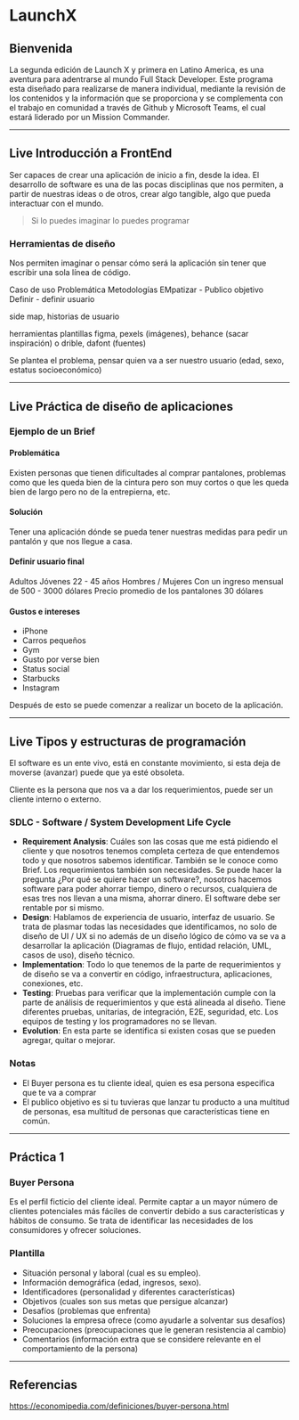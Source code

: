 # LaunchX

## Bienvenida

La segunda edición de Launch X y primera en Latino America, es una aventura para adentrarse al mundo Full Stack Developer. Este programa esta diseñado para realizarse de manera individual, mediante la revisión de los contenidos y la información que se proporciona y se complementa con el trabajo en comunidad a través de Github y Microsoft Teams, el cual estará liderado por un Mission Commander.

---

## Live Introducción a FrontEnd

Ser capaces de crear una aplicación de inicio a fin, desde la idea. El desarrollo de software es una de las pocas disciplinas que nos permiten, a partir de nuestras ideas o de otros, crear algo tangible, algo que pueda interactuar con el mundo.
> Si lo puedes imaginar lo puedes programar

### Herramientas de diseño

Nos permiten imaginar o pensar cómo será la aplicación sin tener que escribir una sola línea de código.

Caso de uso
Problemática
Metodologías
EMpatizar - Publico objetivo
Definir - definir usuario

side map, historias de usuario

herramientas
plantillas figma, pexels (imágenes), behance (sacar inspiración) o drible, dafont (fuentes)

Se plantea el problema, pensar quien va a ser nuestro usuario (edad, sexo, estatus socioeconómico)

---

## Live Práctica de diseño de aplicaciones

### Ejemplo de un Brief

#### Problemática

Existen personas que tienen dificultades al comprar pantalones, problemas como que les queda bien de la cintura pero son muy cortos o que les queda bien de largo pero no de la entrepierna, etc.

#### Solución

Tener una aplicación dónde se pueda tener nuestras medidas para pedir un pantalón y que nos llegue a casa.

#### Definir usuario final

Adultos Jóvenes 22 - 45 años
Hombres / Mujeres
Con un ingreso mensual de 500 - 3000 dólares
Precio promedio de los pantalones 30 dólares

#### **Gustos e intereses**

- iPhone
- Carros pequeños
- Gym
- Gusto por verse bien
- Status social
- Starbucks
- Instagram

Después de esto se puede comenzar a realizar un boceto de la aplicación.

---

## Live Tipos y estructuras de programación

El software es un ente vivo, está en constante movimiento, si esta deja de moverse (avanzar) puede que ya esté obsoleta.

Cliente es la persona que nos va a dar los requerimientos, puede ser un cliente interno o externo.

### SDLC - Software / System Development Life Cycle

- **Requirement Analysis**: Cuáles son las cosas que me está pidiendo el cliente y que nosotros tenemos completa certeza de que entendemos todo y que nosotros sabemos identificar. También se le conoce como Brief. Los requerimientos también son necesidades. Se puede hacer la pregunta ¿Por qué se quiere hacer un software?, nosotros hacemos software para poder ahorrar tiempo, dinero o recursos, cualquiera de esas tres nos llevan a una misma, ahorrar dinero. El software debe ser rentable por si mismo.
- **Design**: Hablamos de experiencia de usuario, interfaz de usuario. Se trata de plasmar todas las necesidades que identificamos, no solo de diseño de UI / UX si no además de un diseño lógico de cómo va se va a desarrollar la aplicación (Diagramas de flujo, entidad relación, UML, casos de uso), diseño técnico.
- **Implementation**: Todo lo que tenemos de la parte de requerimientos y de diseño se va a convertir en código, infraestructura, aplicaciones, conexiones, etc.
- **Testing**: Pruebas para verificar que la implementación cumple con la parte de análisis de requerimientos y que está alineada al diseño. Tiene diferentes pruebas, unitarias, de integración, E2E, seguridad, etc. Los equipos de testing y los programadores no se llevan.
- **Evolution**: En esta parte se identifica si existen cosas que se pueden agregar, quitar o mejorar.

### Notas

- El Buyer persona es tu cliente ideal, quien es esa persona especifica que te va a comprar
- El publico objetivo es si tu tuvieras que lanzar tu producto a una multitud de personas, esa multitud de personas que características tiene en común.

---

## Práctica 1

### Buyer Persona

Es el perfil ficticio del cliente ideal. Permite captar a un mayor número de clientes potenciales más fáciles de convertir debido a sus características y hábitos de consumo. Se trata de identificar las necesidades de los consumidores y ofrecer soluciones.

### Plantilla

- Situación personal y laboral (cual es su empleo).
- Información demográfica (edad, ingresos, sexo).
- Identificadores (personalidad y diferentes características)
- Objetivos (cuales son sus metas que persigue alcanzar)
- Desafíos (problemas que enfrenta)
- Soluciones la empresa ofrece (como ayudarle a solventar sus desafíos)
- Preocupaciones (preocupaciones que le generan resistencia al cambio)
- Comentarios (información extra que se considere relevante en el comportamiento de la persona)

---

## Referencias

<https://economipedia.com/definiciones/buyer-persona.html>
